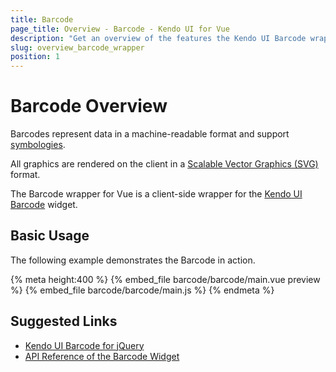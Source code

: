 ```yaml
---
title: Barcode
page_title: Overview - Barcode - Kendo UI for Vue
description: "Get an overview of the features the Kendo UI Barcode wrapper for Vue delivers and use the component in Vue projects."
slug: overview_barcode_wrapper
position: 1
---
```


<div><WrapperBanner></WrapperBanner></div>

# Barcode Overview

Barcodes represent data in a machine-readable format and support [symbologies](https://docs.telerik.com/kendo-ui/controls/barcodes/barcode/encodings#supported-symbologies).

All graphics are rendered on the client in a [Scalable Vector Graphics (SVG)](https://www.w3.org/Graphics/SVG/) format.

The Barcode wrapper for Vue is a client-side wrapper for the [Kendo UI Barcode](https://docs.telerik.com/kendo-ui/api/javascript/dataviz/ui/barcode) widget.

## Basic Usage

The following example demonstrates the Barcode in action.

{% meta height:400 %}
{% embed_file barcode/barcode/main.vue preview %}
{% embed_file barcode/barcode/main.js %}
{% endmeta %}

## Suggested Links

* [Kendo UI Barcode for jQuery](https://docs.telerik.com/kendo-ui/controls/barcodes/barcode/overview)
* [API Reference of the Barcode Widget](https://docs.telerik.com/kendo-ui/api/javascript/dataviz/ui/barcode)
